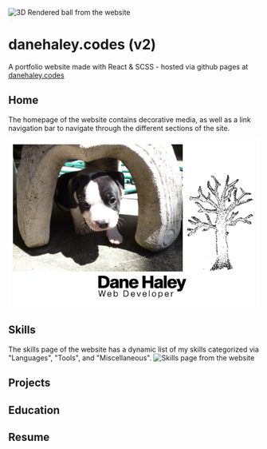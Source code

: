 ![3D Rendered ball from the website](src/markdown/moon-markdown.gif)
# danehaley.codes (v2)
A portfolio website made with React & SCSS - hosted via github pages at [danehaley.codes](https://danehaley.codes)   
   
## Home
The homepage of the website contains decorative media, as well as a link navigation bar to navigate through the different sections of the site.

![Homepage from the website](src/markdown/homepage-markdown.png)

## Skills
The skills page of the website has a dynamic list of my skills categorized via "Languages", "Tools", and "Miscellaneous". 
![Skills page from the website](src/markdown/homepage-markdown.gif)
## Projects

## Education

## Resume
